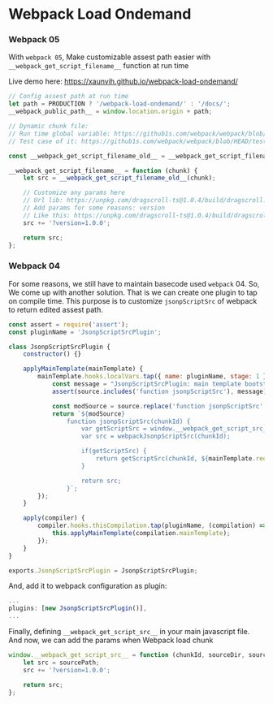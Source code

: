 # Webpack Load Ondemand

### Webpack 05

With `webpack 05`, Make customizable assest path easier with `__webpack_get_script_filename__` function at run time

Live demo here: https://xaunvih.github.io/webpack-load-ondemand/

```js
// Config assest path at run time
let path = PRODUCTION ? '/webpack-load-ondemand/' : '/docs/';
__webpack_public_path__ = window.location.origin + path;

// Dynamic chunk file:
// Run time global variable: https://github1s.com/webpack/webpack/blob/HEAD/lib/APIPlugin.js
// Test case of it: https://github1s.com/webpack/webpack/blob/HEAD/test/configCases/filename-template/script-src-filename/index.js

const __webpack_get_script_filename_old__ = __webpack_get_script_filename__;

__webpack_get_script_filename__ = function (chunk) {
    let src = __webpack_get_script_filename_old__(chunk);

    // Customize any params here
    // Url lib: https://unpkg.com/dragscroll-ts@1.0.4/build/dragscroll.min.js
    // Add params for some reasons: version
    // Like this: https://unpkg.com/dragscroll-ts@1.0.4/build/dragscroll.min.js?version=1.0.4
    src += '?version=1.0.0';

    return src;
};
```

### Webpack 04

For some reasons, we still have to maintain basecode used `webpack` 04. So, We come up with another solution. That is we can create one plugin to tap on compile time. This purpose is to customize `jsonpScriptSrc` of webpack to return edited assest path.

```js
const assert = require('assert');
const pluginName = 'JsonpScriptSrcPlugin';

class JsonpScriptSrcPlugin {
    constructor() {}

    applyMainTemplate(mainTemplate) {
        mainTemplate.hooks.localVars.tap({ name: pluginName, stage: 1 }, (source, chunk, hash) => {
            const message = "JsonpScriptSrcPlugin: main template bootstrap source doesn't have function jsonpScriptSrc";
            assert(source.includes('function jsonpScriptSrc'), message);

            const modSource = source.replace('function jsonpScriptSrc', 'function webpackJsonpScriptSrc');
            return `${modSource}
                function jsonpScriptSrc(chunkId) {
                    var getScriptSrc = window.__webpack_get_script_src__;
                    var src = webpackJsonpScriptSrc(chunkId);

                    if(getScriptSrc) {
                        return getScriptSrc(chunkId, ${mainTemplate.requireFn}.p, src));
                    }

                    return src;
                }`;
        });
    }

    apply(compiler) {
        compiler.hooks.thisCompilation.tap(pluginName, (compilation) => {
            this.applyMainTemplate(compilation.mainTemplate);
        });
    }
}

exports.JsonpScriptSrcPlugin = JsonpScriptSrcPlugin;
```

And, add it to webpack configuration as plugin:

```js
...
plugins: [new JsonpScriptSrcPlugin()],
...
```

Finally, defining `__webpack_get_script_src__` in your main javascript file. And now, we can add the params when Webpack load chunk

```js
window.__webpack_get_script_src__ = function (chunkId, sourceDir, sourcePath) {
    let src = sourcePath;
    src += '?version=1.0.0';

    return src;
};
```
